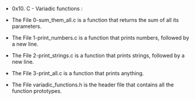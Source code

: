 - 0x10. C - Variadic functions :

- The File 0-sum_them_all.c is a function that returns the sum of all its parameters.

- The File 1-print_numbers.c is a function that prints numbers, followed by a new line.

- The File 2-print_strings.c is a function that prints strings, followed by a new line.

- The File 3-print_all.c is a function that prints anything.

- The File variadic_functions.h is the header file that contains all the function prototypes.
